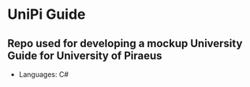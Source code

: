 # UniPi Guide

## Repo used for developing a mockup University Guide for University of Piraeus

- Languages: C#
